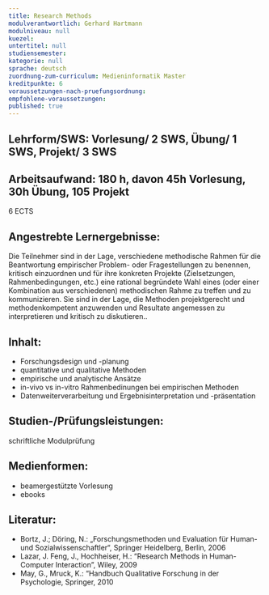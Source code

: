 ```yaml
---
title: Research Methods
modulverantwortlich: Gerhard Hartmann
modulniveau: null
kuezel: 
untertitel: null
studiensemester: 
kategorie: null
sprache: deutsch
zuordnung-zum-curriculum: Medieninformatik Master
kreditpunkte: 6
voraussetzungen-nach-pruefungsordnung:
empfohlene-voraussetzungen: 
published: true
---
```


## Lehrform/SWS: Vorlesung/ 2 SWS, Übung/ 1 SWS, Projekt/ 3 SWS


## Arbeitsaufwand: 180 h, davon 45h Vorlesung, 30h Übung, 105 Projekt
6 ECTS

## Angestrebte Lernergebnisse:

Die Teilnehmer sind in der Lage, verschiedene methodische Rahmen für die Beantwortung empirischer Problem- oder
Fragestellungen zu benennen, kritisch einzuordnen und für ihre konkreten Projekte (Zielsetzungen, Rahmenbedingungen, etc.)
eine rational begründete Wahl eines (oder einer Kombination aus verschiedenen) methodischen Rahme zu treffen und zu kommunizieren.
Sie sind in der Lage, die Methoden projektgerecht und methodenkompetent anzuwenden und Resultate angemessen zu interpretieren und 
kritisch zu diskutieren..

## Inhalt:
- Forschungsdesign und -planung
- quantitative und qualitative Methoden
- empirische und analytische Ansätze
- in-vivo vs in-vitro Rahmenbedinungen bei empirischen Methoden
- Datenweiterverarbeitung und Ergebnisinterpretation und -präsentation

 
## Studien-/Prüfungsleistungen:
schriftliche Modulprüfung

## Medienformen:
- beamergestützte Vorlesung
- ebooks


## Literatur:
- Bortz, J.; Döring, N.: „Forschungsmethoden und Evaluation für Human- und Sozialwissenschaftler“, Springer Heidelberg, Berlin, 2006
- Lazar, J. Feng, J., Hochheiser, H.: “Research Methods in Human-Computer Interaction”, Wiley, 2009
- May, G., Mruck, K.: “Handbuch Qualitative Forschung in der Psychologie, Springer, 2010

